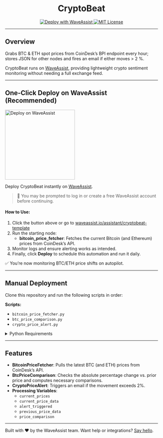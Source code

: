 <h1 align="center">CryptoBeat</h1>

<p align="center">
  <a href="https://waveassist.io/assistant/cryptobeat-template">
    <img src="https://img.shields.io/badge/Deploy_with-WaveAssist-007F3B" alt="Deploy with WaveAssist" />
  </a>
  <a href="https://opensource.org/licenses/MIT">
    <img src="https://img.shields.io/badge/License-MIT-yellow.svg" alt="MIT License" />
  </a>
</p>

---

## Overview

Grabs BTC & ETH spot prices from CoinDesk’s BPI endpoint every hour; stores JSON for other nodes and fires an email if either moves > 2 %.

CryptoBeat runs on [WaveAssist](https://waveassist.io), providing lightweight crypto sentiment monitoring without needing a full exchange feed.


---

## One-Click Deploy on WaveAssist (Recommended)

<p>
  <a href="https://waveassist.io/assistant/cryptobeat-template" target="_blank">
    <img src="https://waveassistapps.s3.us-east-1.amazonaws.com/public/Button.png" alt="Deploy on WaveAssist" width="230" />
  </a>
</p>

Deploy CryptoBeat instantly on [WaveAssist](https://waveassist.io).

> 🔐 You may be prompted to log in or create a free WaveAssist account before continuing.

#### How to Use:

1. Click the button above or go to [waveassist.io/assistant/cryptobeat-template](https://waveassist.io/assistant/cryptobeat-template)
2. Run the starting node:
   - **bitcoin_price_fetcher**: Fetches the current Bitcoin (and Ethereum) prices from CoinDesk’s API.
3. Monitor logs and ensure alerting works as intended.
4. Finally, click **Deploy** to schedule this automation and run it daily.

✅ You’re now monitoring BTC/ETH price shifts on autopilot.

---

## Manual Deployment

Clone this repository and run the following scripts in order:

**Scripts:**

- `bitcoin_price_fetcher.py`
- `btc_price_comparison.py`
- `crypto_price_alert.py`

<details>
<summary>Python Requirements</summary>
  
_No additional Python requirements specified._
</details>

---

## Features

* **BitcoinPriceFetcher**: Pulls the latest BTC (and ETH) prices from CoinDesk’s API.
* **BtcPriceComparison**: Checks the absolute percentage change vs. prior price and computes necessary comparisons.
* **CryptoPriceAlert**: Triggers an email if the movement exceeds 2%.
* **Processing Variables**:
  - `current_prices`
  - `current_price_data`
  - `alert_triggered`
  - `previous_price_data`
  - `price_comparison`

---

Built with ❤️ by the WaveAssist team. Want help or integrations? [Say hello](https://waveassist.io).
